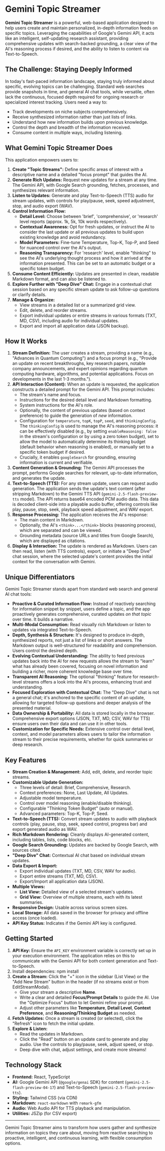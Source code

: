 
# Gemini Topic Streamer

**Gemini Topic Streamer** is a powerful, web-based application designed to help users create and maintain personalized, in-depth information feeds on specific topics. Leveraging the capabilities of Google's Gemini API, it acts like an intelligent, self-updating research assistant, providing comprehensive updates with search-backed grounding, a clear view of the AI's reasoning process if desired, and the ability to listen to content via Text-to-Speech.

## The Challenge: Staying Deeply Informed

In today's fast-paced information landscape, staying truly informed about specific, evolving topics can be challenging. Standard web searches provide snapshots in time, and general AI chat tools, while versatile, often lack the continuous, focused depth required for ongoing research or specialized interest tracking. Users need a way to:

*   Track developments on niche subjects comprehensively.
*   Receive synthesized information rather than just lists of links.
*   Understand how new information builds upon previous knowledge.
*   Control the depth and breadth of the information received.
*   Consume content in multiple ways, including listening.

## What Gemini Topic Streamer Does

This application empowers users to:

1.  **Create "Topic Streams":** Define specific areas of interest with a descriptive name and a detailed "focus prompt" that guides the AI.
2.  **Generate Rich Updates:** Request new updates for a stream at any time. The Gemini API, with Google Search grounding, fetches, processes, and synthesizes relevant information.
3.  **Listen to Updates:** Generate and play Text-to-Speech (TTS) audio for stream updates, with controls for play/pause, seek, speed adjustment, stop, and audio export (WAV).
4.  **Control Information Flow:**
    *   **Detail Level:** Choose between 'brief', 'comprehensive', or 'research' level reports (approx. 1k, 5k, 10k words respectively).
    *   **Contextual Awareness:** Opt for fresh updates, or instruct the AI to consider the last update or all previous updates to build upon existing knowledge and avoid redundancy.
    *   **Model Parameters:** Fine-tune Temperature, Top-K, Top-P, and Seed for nuanced control over the AI's output.
    *   **Reasoning Transparency:** For 'research' level, enable "thinking" to see the AI's underlying thought process and how it arrived at the information presented. This can be set to an automatic budget or a specific token budget.
5.  **Consume Content Efficiently:** Updates are presented in clean, readable Markdown format, and can also be listened to.
6.  **Explore Further with "Deep Dive" Chat:** Engage in a contextual chat session based on any specific stream update to ask follow-up questions or clarify details.
7.  **Manage & Organize:**
    *   View streams in a detailed list or a summarized grid view.
    *   Edit, delete, and reorder streams.
    *   Export individual updates or entire streams in various formats (TXT, MD, CSV), including audio for individual updates.
    *   Export and import all application data (JSON backup).

## How It Works

1.  **Stream Definition:** The user creates a stream, providing a name (e.g., "Advances in Quantum Computing") and a focus prompt (e.g., "Provide an update on recent breakthroughs, key research papers, notable company announcements, and expert opinions regarding quantum computing hardware, algorithms, and potential applications. Focus on developments in the last 1-3 months.").
2.  **API Interaction (Content):** When an update is requested, the application constructs a detailed prompt for the Gemini API. This prompt includes:
    *   The stream's name and focus.
    *   Instructions for the desired detail level and Markdown formatting.
    *   System instructions for the AI's role.
    *   Optionally, the content of previous updates (based on context preference) to guide the generation of *new* information.
    *   Configuration for `temperature`, `topK`, `topP`, `seed`, and `thinkingConfig`. The `thinkingConfig` is used to manage the AI's reasoning process: it can be effectively disabled (e.g., by setting `enableReasoning: false` in the stream's configuration or by using a zero token budget), set to allow the model to automatically determine its thinking budget (default behavior when reasoning is enabled), or manually set to a specific token budget if desired.
    *   Crucially, it enables `googleSearch` for grounding, ensuring information is current and verifiable.
3.  **Content Generation & Grounding:** The Gemini API processes the prompt, performs Google searches for relevant, up-to-date information, and generates the update.
4.  **Text-to-Speech (TTS):** For any stream update, users can request audio generation. The application sends the update's text content (after stripping Markdown) to the Gemini TTS API (`gemini-2.5-flash-preview-tts` model). The API returns base64 encoded PCM audio data. This data is decoded client-side into a playable audio buffer, offering controls like play, pause, stop, seek, playback speed adjustment, and WAV export.
5.  **Response Processing:** The application receives the AI's response:
    *   The main content in Markdown.
    *   Optionally, the AI's `<think>...</think>` blocks (reasoning process), which are separated and can be viewed.
    *   Grounding metadata (source URLs and titles from Google Search), which are displayed as citations.
6.  **Display & Interaction:** The update is rendered as Markdown. Users can then read, listen (with TTS controls), export, or initiate a "Deep Dive" chat session, where the selected update's content provides the initial context for the conversation with Gemini.

## Unique Differentiators

Gemini Topic Streamer stands apart from standard web search and general AI chat tools:

*   **Proactive & Curated Information Flow:** Instead of reactively searching for information snippet by snippet, users define a topic, and the app proactively generates comprehensive, curated updates *on that topic* over time. It builds a narrative.
*   **Multi-Modal Consumption:** Read visually rich Markdown or listen to updates via integrated Text-to-Speech.
*   **Depth, Synthesis & Structure:** It's designed to produce in-depth, synthesized reports, not just a list of links or short answers. The Markdown output is well-structured for readability and comprehension. Users control the desired depth.
*   **Evolving Contextual Understanding:** The ability to feed previous updates back into the AI for new requests allows the stream to "learn" what has already been covered, focusing on novel information and building a richer, more coherent knowledge base over time.
*   **Transparent AI Reasoning:** The optional "thinking" feature for research-level streams offers a look into the AI's process, enhancing trust and understanding.
*   **Focused Exploration with Contextual Chat:** The "Deep Dive" chat is not a general chat; it's anchored to the specific content of an update, allowing for targeted follow-up questions and deeper analysis of the presented material.
*   **Data Ownership & Portability:** All data is stored locally in the browser. Comprehensive export options (JSON, TXT, MD, CSV, WAV for TTS) ensure users own their data and can use it in other tools.
*   **Customization for Specific Needs:** Extensive control over detail level, context, and model parameters allows users to tailor the information stream to their precise requirements, whether for quick summaries or deep research.

## Key Features

*   **Stream Creation & Management:** Add, edit, delete, and reorder topic streams.
*   **Customizable Update Generation:**
    *   Three levels of detail: Brief, Comprehensive, Research.
    *   Context preferences: None, Last Update, All Updates.
    *   Adjustable model temperature.
    *   Control over model reasoning (enable/disable thinking).
    *   Configurable "Thinking Token Budget" (auto or manual).
    *   Advanced parameters: Top-K, Top-P, Seed.
*   **Text-to-Speech (TTS):** Convert stream updates to audio with playback controls (play, pause, stop, seek, speed control, progress bar) and export generated audio as WAV.
*   **Rich Markdown Rendering:** Cleanly displays AI-generated content, including tables, lists, code blocks, etc.
*   **Google Search Grounding:** Updates are backed by Google Search, with sources cited.
*   **"Deep Dive" Chat:** Contextual AI chat based on individual stream updates.
*   **Data Export & Import:**
    *   Export individual updates (TXT, MD, CSV, WAV for audio).
    *   Export entire streams (TXT, MD, CSV).
    *   Export/Import all application data (JSON).
*   **Multiple Views:**
    *   **List View:** Detailed view of a selected stream's updates.
    *   **Grid View:** Overview of multiple streams, each with its latest summaries.
*   **Responsive Design:** Usable across various screen sizes.
*   **Local Storage:** All data saved in the browser for privacy and offline access (once loaded).
*   **API Key Status:** Indicates if the Gemini API key is configured.

## Getting Started

1.  **API Key:** Ensure the `API_KEY` environment variable is correctly set up in your execution environment. The application relies on this to communicate with the Gemini API for both content generation and Text-to-Speech.
2.  Install dependencies: npm install
3.  **Create a Stream:** Click the "+" icon in the sidebar (List View) or the "Add New Stream" button in the header (if no streams exist or from EditStreamModal).
    *   Give your stream a descriptive **Name**.
    *   Write a clear and detailed **Focus/Prompt Details** to guide the AI. Use the "Optimize Focus" button to let Gemini refine your prompt.
    *   Adjust other parameters like **Temperature**, **Detail Level**, **Context Preference**, and **Reasoning/Thinking Budget** as needed.
4.  **Fetch Updates:** Once a stream is created (or selected), click the "Refresh" icon to fetch the initial update.
5.  **Explore & Listen:**
    *   Read the updates in Markdown.
    *   Click the "Read" button on an update card to generate and play audio. Use the controls to play/pause, seek, adjust speed, or stop.
    *   Deep dive with chat, adjust settings, and create more streams!

## Technology Stack

*   **Frontend:** React, TypeScript
*   **AI:** Google Gemini API (`@google/genai` SDK) for content (`gemini-2.5-flash-preview-04-17`) and Text-to-Speech (`gemini-2.5-flash-preview-tts`).
*   **Styling:** Tailwind CSS (via CDN)
*   **Markdown:** `react-markdown` with `remark-gfm`
*   **Audio:** Web Audio API for TTS playback and manipulation.
*   **Utilities:** JSZip (for CSV export)

---

Gemini Topic Streamer aims to transform how users gather and synthesize information on topics they care about, moving from reactive searching to proactive, intelligent, and continuous learning, with flexible consumption options.

